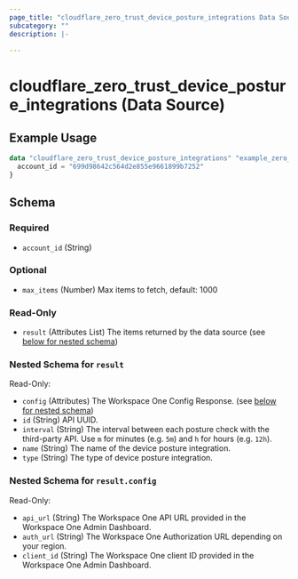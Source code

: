```yaml
---
page_title: "cloudflare_zero_trust_device_posture_integrations Data Source - Cloudflare"
subcategory: ""
description: |-
  
---
```


# cloudflare_zero_trust_device_posture_integrations (Data Source)



## Example Usage

```terraform
data "cloudflare_zero_trust_device_posture_integrations" "example_zero_trust_device_posture_integrations" {
  account_id = "699d98642c564d2e855e9661899b7252"
}
```

<!-- schema generated by tfplugindocs -->
## Schema

### Required

- `account_id` (String)

### Optional

- `max_items` (Number) Max items to fetch, default: 1000

### Read-Only

- `result` (Attributes List) The items returned by the data source (see [below for nested schema](#nestedatt--result))

<a id="nestedatt--result"></a>
### Nested Schema for `result`

Read-Only:

- `config` (Attributes) The Workspace One Config Response. (see [below for nested schema](#nestedatt--result--config))
- `id` (String) API UUID.
- `interval` (String) The interval between each posture check with the third-party API. Use `m` for minutes (e.g. `5m`) and `h` for hours (e.g. `12h`).
- `name` (String) The name of the device posture integration.
- `type` (String) The type of device posture integration.

<a id="nestedatt--result--config"></a>
### Nested Schema for `result.config`

Read-Only:

- `api_url` (String) The Workspace One API URL provided in the Workspace One Admin Dashboard.
- `auth_url` (String) The Workspace One Authorization URL depending on your region.
- `client_id` (String) The Workspace One client ID provided in the Workspace One Admin Dashboard.


